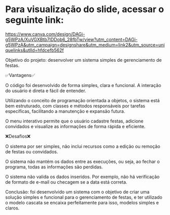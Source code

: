 # Para visualização do slide, acessar o seguinte link:
https://www.canva.com/design/DAGi-g5WPzA/XuVGXBtb7lDDob6_28fbTw/view?utm_content=DAGi-g5WPzA&utm_campaign=designshare&utm_medium=link2&utm_source=uniquelinks&utlId=hfdcefb562f 

Objetivo do projeto:
desenvolver um sistema simples de gerenciamento de festas.

✅Vantagens✅

O código foi desenvolvido de forma simples, clara e funcional. A interação do usuário é direta e fácil de entender.

Utilizando o conceito de programação orientada a objetos, o sistema está bem estruturado, com classes e métodos responsáveis por tarefas específicas, facilitando a manutenção e expansão futura.

O menu interativo permite que o usuário cadastre festas, adicione convidados e visualize as informações de forma rápida e eficiente.

❌Desafios❌

O sistema por ser simples, não inclui recursos como a edição ou remoção de festas ou convidados.

O sistema não mantém os dados entre as execuções, ou seja, ao fechar o programa, todas as informações são perdidas.

O sistema não valida os dados inseridos. Por exemplo, não há verificação de formato de e-mail ou checagem se a data está correta.

Conclusão:
foi desenvolvido um sistema com o objetivo de criar uma solução simples e funcional para o gerenciamento de festas, e ter utilizado o modelo cascata se encaixa perfeitamente para isso, modelos simples e claros.
